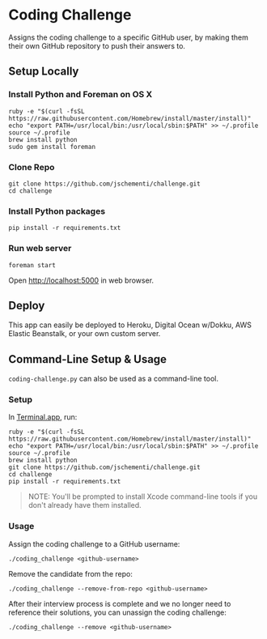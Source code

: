 # Coding Challenge

Assigns the coding challenge to a specific GitHub user,
by making them their own GitHub repository to push their answers to.

## Setup Locally

### Install Python and Foreman on OS X

```
ruby -e "$(curl -fsSL https://raw.githubusercontent.com/Homebrew/install/master/install)"
echo "export PATH=/usr/local/bin:/usr/local/sbin:$PATH" >> ~/.profile
source ~/.profile
brew install python
sudo gem install foreman
```

### Clone Repo

```
git clone https://github.com/jschementi/challenge.git
cd challenge
```

### Install Python packages

```
pip install -r requirements.txt
```

### Run web server

```
foreman start
```

Open [http://localhost:5000](http://localhost:5000) in web browser.

## Deploy

This app can easily be deployed to Heroku, Digital Ocean w/Dokku,
AWS Elastic Beanstalk, or your own custom server.

## Command-Line Setup & Usage

`coding-challenge.py` can also be used as a command-line tool.

### Setup

In [Terminal.app](http://en.wikipedia.org/wiki/Terminal_%28OS_X%29), run:

```
ruby -e "$(curl -fsSL https://raw.githubusercontent.com/Homebrew/install/master/install)"
echo "export PATH=/usr/local/bin:/usr/local/sbin:$PATH" >> ~/.profile
source ~/.profile
brew install python
git clone https://github.com/jschementi/challenge.git
cd challenge
pip install -r requirements.txt
```

> NOTE: You'll be prompted to install Xcode command-line tools if you don't
> already have them installed.

### Usage

Assign the coding challenge to a GitHub username:

```
./coding_challenge <github-username>
```

Remove the candidate from the repo:

```
./coding_challenge --remove-from-repo <github-username>
```

After their interview process is complete and we no longer need to reference
their solutions, you can unassign the coding challenge:

```
./coding_challenge --remove <github-username>
```

